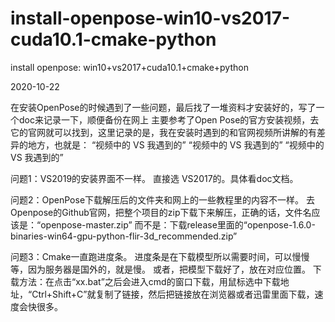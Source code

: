 # install-openpose-win10-vs2017-cuda10.1-cmake-python
install openpose: win10+vs2017+cuda10.1+cmake+python

2020-10-22

在安装OpenPose的时候遇到了一些问题，最后找了一堆资料才安装好的，写了一个doc来记录一下，顺便备份在网上
主要参考了Open Pose的官方安装视频，去它的官网就可以找到，这里记录的是，我在安装时遇到的和官网视频所讲解的有差异的地方，也就是：
“视频中的 VS 我遇到的”
“视频中的 VS 我遇到的”
“视频中的 VS 我遇到的”

问题1：VS2019的安装界面不一样。
直接选 VS2017的。具体看doc文档。

问题2：OpenPose下载解压后的文件夹和网上的一些教程里的内容不一样。
去Openpose的Github官网，把整个项目的zip下载下来解压，正确的话，文件名应该是：“openpose-master.zip”
而不是：下载release里面的“openpose-1.6.0-binaries-win64-gpu-python-flir-3d_recommended.zip”

问题3：Cmake一直跑进度条。
进度条是在下载模型所以需要时间，可以慢慢等，因为服务器是国外的，就是慢。
或者，把模型下载好了，放在对应位置。
下载方法：在点击“xx.bat”之后会进入cmd的窗口下载，用鼠标选中下载地址，“Ctrl+Shift+C”就复制了链接，然后把链接放在浏览器或者迅雷里面下载，速度会快很多。


